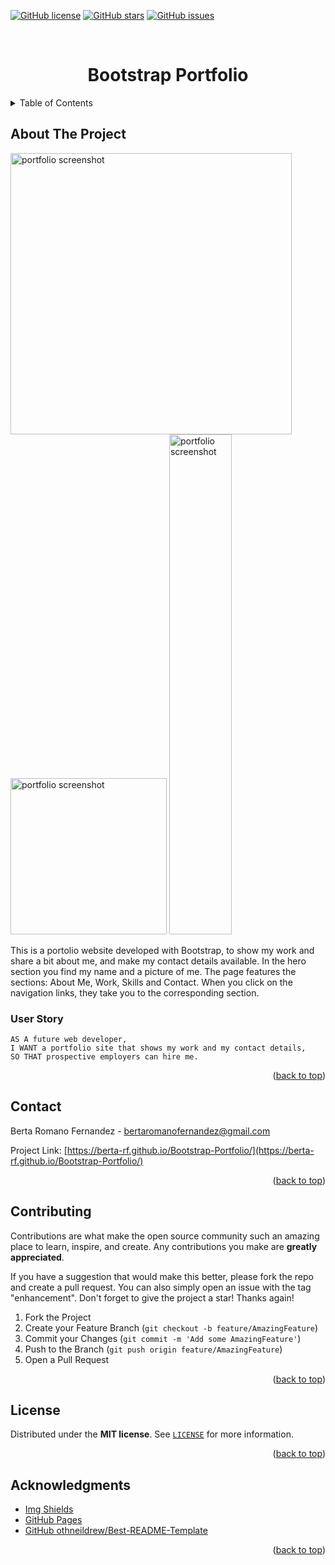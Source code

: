 <a name="readme-top"></a>


<a href="https://github.com/berta-rf/Bootstrap-Portfolio/blob/main/LICENSE"><img alt="GitHub license" src="https://img.shields.io/github/license/berta-rf/Bootstrap-Portfolio?style=for-the-badge"></a> <a href="https://github.com/berta-rf/Bootstrap-Portfolio/stargazers"><img alt="GitHub stars" src="https://img.shields.io/github/stars/berta-rf/Bootstrap-Portfolio?style=for-the-badge"></a> <a href="https://github.com/berta-rf/Bootstrap-Portfolio/issues"><img alt="GitHub issues" src="https://img.shields.io/github/issues/berta-rf/Bootstrap-Portfolio?style=for-the-badge"></a>



<!-- PROJECT LOGO -->
<br/>
<div align="center">
  <a href="https://github.com/berta-rf/Bootstrap-Portfolio"></a>

# Bootstrap Portfolio

</div>

<div align="left">
<!-- TABLE OF CONTENTS -->
<details>
  <summary>Table of Contents</summary>
  <ol>
    <li><a href="#about-the-project">About The Project</a></li>
    <li><a href="#user-story">User Story</a></li>
    <li><a href="#contact">Contact</a></li>
    <li><a href="#contributing">Contributing</a></li>
    <li><a href="#license">License</a></li>
    <li><a href="#acknowledgments">Acknowledgments</a></li>
  </ol>
</details>
</div>

<!-- ABOUT THE PROJECT -->
## About The Project

<div align=left>
<img src="./assets/images/screencapture-desktop.png" width= 450 alt="portfolio screenshot"/>
<img src="./assets/images/screencapture-tablet.png" width=250 alt="portfolio screenshot"/>
<img src="./assets/images/screencapture-mobile.png" width= 100 height=800 alt="portfolio screenshot"/>
</div>

<p>
This is a portolio website developed with Bootstrap, to show my work and share a bit about me, and make my contact details available.
In the hero section you find my name and a picture of me. The page features the sections: About Me, Work, Skills and Contact.
When you click on the navigation links, they take you to the corresponding section.

</p>

  
### User Story

```
AS A future web developer,
I WANT a portfolio site that shows my work and my contact details,
SO THAT prospective employers can hire me.
```

<p align="right">(<a href="#readme-top">back to top</a>)</p>


<!-- CONTACT -->
## Contact

Berta Romano Fernandez - bertaromanofernandez@gmail.com

Project Link: [https://berta-rf.github.io/Bootstrap-Portfolio/](https://berta-rf.github.io/Bootstrap-Portfolio/)

<p align="right">(<a href="#readme-top">back to top</a>)</p>


<!-- CONTRIBUTING -->
## Contributing

Contributions are what make the open source community such an amazing place to learn, inspire, and create. Any contributions you make are **greatly appreciated**.

If you have a suggestion that would make this better, please fork the repo and create a pull request. You can also simply open an issue with the tag "enhancement".
Don't forget to give the project a star! Thanks again!

1. Fork the Project
2. Create your Feature Branch (`git checkout -b feature/AmazingFeature`)
3. Commit your Changes (`git commit -m 'Add some AmazingFeature'`)
4. Push to the Branch (`git push origin feature/AmazingFeature`)
5. Open a Pull Request

<p align="right">(<a href="#readme-top">back to top</a>)</p>


<!-- LICENSE -->
## License

Distributed under the **MIT license**. See [`LICENSE`](LICENSE) for more information.

<p align="right">(<a href="#readme-top">back to top</a>)</p>


<!-- ACKNOWLEDGMENTS -->
## Acknowledgments

* [Img Shields](https://shields.io)
* [GitHub Pages](https://pages.github.com)
* [GitHub othneildrew/Best-README-Template](https://github.com/othneildrew/Best-README-Template)


<p align="right">(<a href="#readme-top">back to top</a>)</p>

